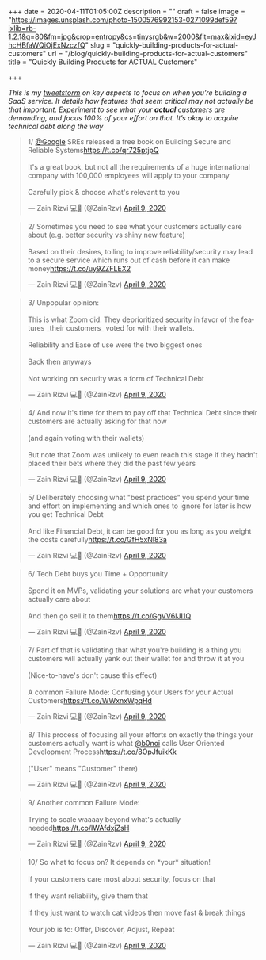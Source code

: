 +++
date = 2020-04-11T01:05:00Z
description = ""
draft = false
image = "https://images.unsplash.com/photo-1500576992153-0271099def59?ixlib=rb-1.2.1&q=80&fm=jpg&crop=entropy&cs=tinysrgb&w=2000&fit=max&ixid=eyJhcHBfaWQiOjExNzczfQ"
slug = "quickly-building-products-for-actual-customers"
url = "/blog/quickly-building-products-for-actual-customers"
title = "Quickly Building Products for ACTUAL Customers"

+++


_This is my_  [_tweetstorm_](https://twitter.com/ZainRzv/status/1248271817258622978)   _on key aspects to focus on when you’re building a SaaS service. It details how features that seem critical may not actually be that important. Experiment to see what your ****actual**** customers are demanding, and focus 100% of your effort on that. It’s okay to acquire technical debt along the way_

<blockquote class="twitter-tweet" data-width="550"><p lang="en" dir="ltr">1/ <a href="https://twitter.com/Google?ref_src=twsrc%5Etfw">@Google</a> SREs released a free book on Building Secure and Reliable Systems<a href="https://t.co/qr725ptjpQ">https://t.co/qr725ptjpQ</a><br><br>It&#39;s a great book, but not all the requirements of a huge international company with 100,000 employees will apply to your company<br><br>Carefully pick &amp; choose what&#39;s relevant to you</p>&mdash; Zain Rizvi 💻🔬 (@ZainRzv) <a href="https://twitter.com/ZainRzv/status/1248271817258622978?ref_src=twsrc%5Etfw">April 9, 2020</a></blockquote>
<script async src="https://platform.twitter.com/widgets.js" charset="utf-8"></script>

<blockquote class="twitter-tweet" data-width="550"><p lang="en" dir="ltr">2/ Sometimes you need to see what your customers actually care about (e.g. better security vs shiny new feature)<br><br>Based on their desires, toiling to improve reliability/security may lead to a secure service which runs out of cash before it can make money<a href="https://t.co/uy9ZZFLEX2">https://t.co/uy9ZZFLEX2</a></p>&mdash; Zain Rizvi 💻🔬 (@ZainRzv) <a href="https://twitter.com/ZainRzv/status/1248271818261024771?ref_src=twsrc%5Etfw">April 9, 2020</a></blockquote>
<script async src="https://platform.twitter.com/widgets.js" charset="utf-8"></script>

<blockquote class="twitter-tweet" data-width="550"><p lang="en" dir="ltr">3/ Unpopular opinion:<br><br>This is what Zoom did. They deprioritized security in favor of the features _their customers_ voted for with their wallets.<br><br>Reliability and Ease of use were the two biggest ones<br><br>Back then anyways<br><br>Not working on security was a form of Technical Debt</p>&mdash; Zain Rizvi 💻🔬 (@ZainRzv) <a href="https://twitter.com/ZainRzv/status/1248271819196354561?ref_src=twsrc%5Etfw">April 9, 2020</a></blockquote>
<script async src="https://platform.twitter.com/widgets.js" charset="utf-8"></script>

<blockquote class="twitter-tweet" data-width="550"><p lang="en" dir="ltr">4/ And now it&#39;s time for them to pay off that Technical Debt since their customers are actually asking for that now<br><br>(and again voting with their wallets)<br><br>But note that Zoom was unlikely to even reach this stage if they hadn&#39;t placed their bets where they did the past few years</p>&mdash; Zain Rizvi 💻🔬 (@ZainRzv) <a href="https://twitter.com/ZainRzv/status/1248271820299489281?ref_src=twsrc%5Etfw">April 9, 2020</a></blockquote>
<script async src="https://platform.twitter.com/widgets.js" charset="utf-8"></script>

<blockquote class="twitter-tweet" data-width="550"><p lang="en" dir="ltr">5/ Deliberately choosing what &quot;best practices&quot; you spend your time and effort on implementing and which ones to ignore for later is how you get Technical Debt<br><br>And like Financial Debt, it can be good for you as long as you weight the costs carefully<a href="https://t.co/GfH5xNl83a">https://t.co/GfH5xNl83a</a></p>&mdash; Zain Rizvi 💻🔬 (@ZainRzv) <a href="https://twitter.com/ZainRzv/status/1248272435020890115?ref_src=twsrc%5Etfw">April 9, 2020</a></blockquote>
<script async src="https://platform.twitter.com/widgets.js" charset="utf-8"></script>

<blockquote class="twitter-tweet" data-width="550"><p lang="en" dir="ltr">6/ Tech Debt buys you Time + Opportunity<br><br>Spend it on MVPs, validating your solutions are what your customers actually care about<br><br>And then go sell it to them<a href="https://t.co/GgVV6lJI1Q">https://t.co/GgVV6lJI1Q</a></p>&mdash; Zain Rizvi 💻🔬 (@ZainRzv) <a href="https://twitter.com/ZainRzv/status/1248273013830610944?ref_src=twsrc%5Etfw">April 9, 2020</a></blockquote>
<script async src="https://platform.twitter.com/widgets.js" charset="utf-8"></script>

<blockquote class="twitter-tweet" data-width="550"><p lang="en" dir="ltr">7/ Part of that is validating that what you&#39;re building is a thing you customers will actually yank out their wallet for and throw it at you<br><br>(Nice-to-have&#39;s don&#39;t cause this effect)<br><br>A common Failure Mode: Confusing your Users for your Actual Customers<a href="https://t.co/WWxnxWpqHd">https://t.co/WWxnxWpqHd</a></p>&mdash; Zain Rizvi 💻🔬 (@ZainRzv) <a href="https://twitter.com/ZainRzv/status/1248273015298617351?ref_src=twsrc%5Etfw">April 9, 2020</a></blockquote>
<script async src="https://platform.twitter.com/widgets.js" charset="utf-8"></script>

<blockquote class="twitter-tweet" data-width="550"><p lang="en" dir="ltr">8/ This process of focusing all your efforts on exactly the things your customers actually want is what <a href="https://twitter.com/b0noi?ref_src=twsrc%5Etfw">@b0noi</a> calls User Oriented Development Process<a href="https://t.co/8OpJfuikKk">https://t.co/8OpJfuikKk</a><br><br>(&quot;User&quot; means &quot;Customer&quot; there)</p>&mdash; Zain Rizvi 💻🔬 (@ZainRzv) <a href="https://twitter.com/ZainRzv/status/1248273016422715393?ref_src=twsrc%5Etfw">April 9, 2020</a></blockquote>
<script async src="https://platform.twitter.com/widgets.js" charset="utf-8"></script>

<blockquote class="twitter-tweet" data-width="550"><p lang="en" dir="ltr">9/ Another common Failure Mode: <br><br>Trying to scale waaaay beyond what&#39;s actually needed<a href="https://t.co/lWAfdxjZsH">https://t.co/lWAfdxjZsH</a></p>&mdash; Zain Rizvi 💻🔬 (@ZainRzv) <a href="https://twitter.com/ZainRzv/status/1248273017374793728?ref_src=twsrc%5Etfw">April 9, 2020</a></blockquote>
<script async src="https://platform.twitter.com/widgets.js" charset="utf-8"></script>

<blockquote class="twitter-tweet" data-width="550"><p lang="en" dir="ltr">10/ So what to focus on? It depends on *your* situation!<br><br>If your customers care most about security, focus on that<br><br>If they want reliability, give them that<br><br>If they just want to watch cat videos then move fast &amp; break things<br><br>Your job is to: Offer, Discover, Adjust, Repeat</p>&mdash; Zain Rizvi 💻🔬 (@ZainRzv) <a href="https://twitter.com/ZainRzv/status/1248273236049063937?ref_src=twsrc%5Etfw">April 9, 2020</a></blockquote>
<script async src="https://platform.twitter.com/widgets.js" charset="utf-8"></script>



